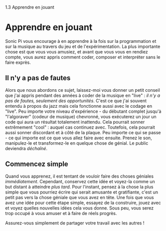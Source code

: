 1.3 Apprendre en jouant

# Apprendre en jouant

Sonic Pi vous encourage à en apprendre à la fois sur la programmation et sur la musique au travers du jeu et de l'expérimentation. La plus importante chose est que vous vous amusiez, et avant que vous vous en rendiez compte, vous aurez appris comment coder, composer et interpréter sans le faire exprès.

## Il n'y a pas de fautes

Alors que nous abordons ce sujet, laissez-moi vous donner un petit conseil que j'ai appris pendant des années à coder de la musique en "live" : *il n'y a pas de fautes, seulement des opportunités*. C'est ce que j'ai souvent entendu à propos du jazz mais cela fonctionne aussi avec le codage en "live". Peu importe votre niveau d'expérience - du débutant complet jusqu'à "l'algoraver" (codeur de musique) chevronné, vous exécuterez un jour un code qui aura un résultat totalement inattendu. Cela pourrait sonner extrêmement "cool" : auquel cas continuez avec. Toutefois, cela pourrait aussi sonner discordant et à côté de la plaque. Peu importe ce qui se passe - ce qui importe est ce que vous allez faire avec ensuite. Prenez le son, manipulez-le et transformez-le en quelque chose de génial. Le public deviendra *déchaîné*.

## Commencez simple

Quand vous apprenez, il est tentant de vouloir faire des choses géniales *immédiatement*. Cependant, conservez cette idée et voyez-la comme un but distant à atteindre *plus tard*. Pour l'instant, pensez à la chose la plus simple que vous pourriez écrire qui serait amusante et gratifiante, c'est un petit pas vers la chose géniale que vous avez en tête. Une fois que vous avez une idée pour cette étape simple, essayez de la construire, jouez avec et voyez quelles nouvelles idées cela vous donne. Sous peu, vous serez trop occupé à vous amuser et à faire de réels progrès.

Assurez-vous simplement de partager votre travail avec les autres !
